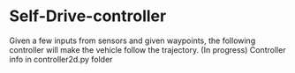 # Self-Drive-controller
Given a few inputs from sensors and given waypoints, the following controller will make the vehicle follow the trajectory. (In progress)
Controller info in controller2d.py folder
